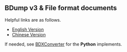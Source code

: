 ## BDump v3 & File format documents

Helpful links are as follows.
- [English Version](./docs/bdump.md)
- [Chinese Version](./docs/bdump-cn.md)

If needed, see [BDXConverter](https://github.com/TriM-Organization/BDXConverter) for the **Python** implements.